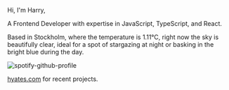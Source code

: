 Hi, I'm Harry,

A Frontend Developer with expertise in JavaScript, TypeScript, and React.

<!-- WEATHER_START -->
Based in Stockholm, where the temperature is 1.11°C, right now the sky is beautifully clear, ideal for a spot of stargazing at night or basking in the bright blue during the day.
<!-- WEATHER_END -->

<p align="left">
  <a>
    <img src="https://spotify-github-profile.vercel.app/api/view?uid=bigbello&cover_image=true&theme=natemoo-re&show_offline=true&background_color=121212&interchange=false&bar_color=53b14f&bar_color_cover=false" alt="spotify-github-profile">
  </a>
</p>

[hyates.com](http://hyates.com) for recent projects.





